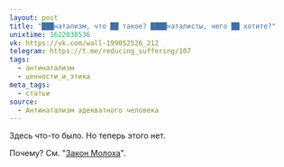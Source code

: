 ```yaml
---
layout: post
title: "███натализм, что ██ такое? ████наталисты, чего ██ хотите?"
unixtime: 1622038536
vk: https://vk.com/wall-199052526_212
telegram: https://t.me/reducing_suffering/107
tags:
  - антинатализм
  - ценности_и_этика
meta_tags:
  - статьи
source:
  - Антинатализм адекватного человека
---
```

Здесь что-то было. Но теперь этого нет.

Почему? См. "[Закон Молоха](711.html)".
